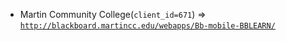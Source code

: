 - Martin Community College(`client_id=671`) => [`http://blackboard.martincc.edu/webapps/Bb-mobile-BBLEARN/`](http://blackboard.martincc.edu/webapps/Bb-mobile-BBLEARN/)
